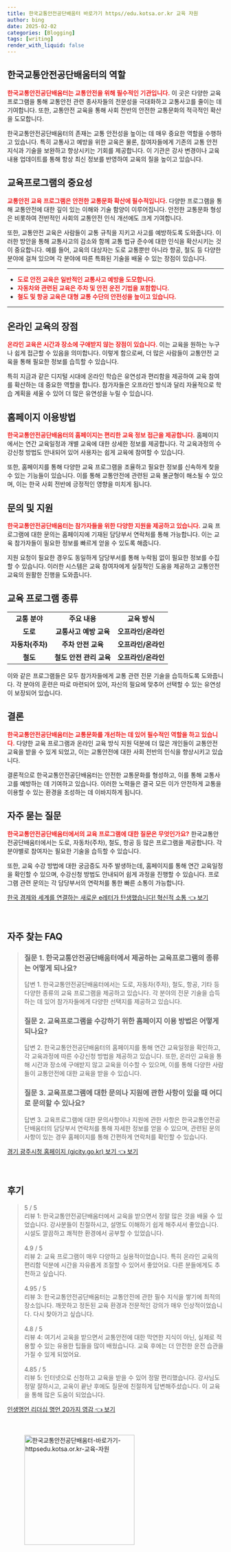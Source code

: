 ```yaml
---
title: 한국교통안전공단배움터 바로가기 https//edu.kotsa.or.kr 교육 자원
author: bing
date: 2025-02-02
categories: [Blogging]
tags: [writing]
render_with_liquid: false
---
```



<h2 id='한국교통안전공단배움터의 역할'>한국교통안전공단배움터의 역할</h2>

<p><b><span style="color: #ee2323;">한국교통안전공단배움터는 교통안전을 위해 필수적인 기관입니다.</span></b> 이 곳은 다양한 교육 프로그램을 통해 교통안전 관련 종사자들의 전문성을 극대화하고 교통사고를 줄이는 데 기여합니다. 또한, 교통안전 교육을 통해 사회 전반의 안전한 교통문화의 적극적인 확산을 도모합니다.</p>

<p>한국교통안전공단배움터의 존재는 교통 안전성을 높이는 데 매우 중요한 역할을 수행하고 있습니다. 특히 교통사고 예방을 위한 교육은 물론, 참여자들에게 기존의 교통 안전 지식과 기술을 보완하고 향상시키는 기회를 제공합니다. 이 기관은 강사 변경이나 교육 내용 업데이트를 통해 항상 최신 정보를 반영하여 교육의 질을 높이고 있습니다.</p>

<h2 id='교육프로그램의 중요성'>교육프로그램의 중요성</h2>

<p><b><span style="color: #ee2323;">교통안전 교육 프로그램은 안전한 교통문화 확산에 필수적입니다.</span></b> 다양한 프로그램을 통해 교통안전에 대한 깊이 있는 이해와 기술 함양이 이루어집니다. 안전한 교통문화 형성은 비롯하여 전반적인 사회의 교통안전 인식 개선에도 크게 기여합니다.</p>

<p>또한, 교통안전 교육은 사람들이 교통 규칙을 지키고 사고를 예방하도록 도와줍니다. 이러한 방안을 통해 교통사고의 감소와 함께 교통 법규 준수에 대한 인식을 확산시키는 것이 중요합니다. 예를 들어, 교육의 대상자는 도로 교통뿐만 아니라 항공, 철도 등 다양한 분야에 걸쳐 있으며 각 분야에 따른 특화된 기술을 배울 수 있는 장점이 있습니다.</p>

<hr />

<ul>
    <li><b><span style="color: #ee2323;">도로 안전 교육은 일반적인 교통사고 예방을 도모합니다.</span></b></li>
    <li><b><span style="color: #ee2323;">자동차와 관련된 교육은 주차 및 안전 운전 기법을 포함합니다.</span></b></li>
    <li><b><span style="color: #ee2323;">철도 및 항공 교육은 대형 교통 수단의 안전성을 높이고 있습니다.</span></b></li>
</ul>

<hr />

<h2 id='온라인 교육의 장점'>온라인 교육의 장점</h2>

<p><b><span style="color: #ee2323;">온라인 교육은 시간과 장소에 구애받지 않는 장점이 있습니다.</span></b> 이는 교육을 원하는 누구나 쉽게 접근할 수 있음을 의미합니다. 이렇게 함으로써, 더 많은 사람들이 교통안전 교육을 통해 필요한 정보를 습득할 수 있습니다.</p>

<p>특히 지금과 같은 디지털 시대에 온라인 학습은 유연성과 편리함을 제공하여 교육 참여를 확산하는 데 중요한 역할을 합니다. 참가자들은 오프라인 방식과 달리 자율적으로 학습 계획을 세울 수 있어 더 많은 유연성을 누릴 수 있습니다.</p>

<h2 id='홈페이지 이용방법'>홈페이지 이용방법</h2>

<p><b><span style="color: #ee2323;">한국교통안전공단배움터의 홈페이지는 편리한 교육 정보 접근을 제공합니다.</span></b> 홈페이지에서는 연간 교육일정과 개별 교육에 대한 상세한 정보를 제공합니다. 각 교육과정의 수강신청 방법도 안내되어 있어 사용자는 쉽게 교육에 참여할 수 있습니다.</p>

<p>또한, 홈페이지를 통해 다양한 교육 프로그램을 조율하고 필요한 정보를 신속하게 찾을 수 있는 기능들이 있습니다. 이를 통해 교통안전에 관련된 교육 불균형이 해소될 수 있으며, 이는 한국 사회 전반에 긍정적인 영향을 미치게 됩니다.</p>

<h2 id='문의 및 지원'>문의 및 지원</h2>

<p><b><span style="color: #ee2323;">한국교통안전공단배움터는 참가자들을 위한 다양한 지원을 제공하고 있습니다.</span></b> 교육 프로그램에 대한 문의는 홈페이지에 기재된 담당부서 연락처를 통해 가능합니다. 이는 교육 참가자들이 필요한 정보를 빠르게 얻을 수 있도록 해줍니다.</p>

<p>지원 요청이 필요한 경우도 동일하게 담당부서를 통해 누락됨 없이 필요한 정보를 수집할 수 있습니다. 이러한 시스템은 교육 참여자에게 실질적인 도움을 제공하고 교통안전 교육의 원활한 진행을 도와줍니다.</p>

<h2 id='교육 프로그램 종류'>교육 프로그램 종류</h2>

<table>
    <tr>
        <td style="text-align: center; height: 17px;"><b>교통 분야</b></td>
        <td style="text-align: center; height: 17px;"><b>주요 내용</b></td>
        <td style="text-align: center; height: 17px;"><b>교육 방식</b></td>
    </tr>
    <tr>
        <td style="text-align: center; height: 17px;"><b>도로</b></td>
        <td style="text-align: center; height: 17px;"><b>교통사고 예방 교육</b></td>
        <td style="text-align: center; height: 17px;"><b>오프라인/온라인</b></td>
    </tr>
    <tr>
        <td style="text-align: center; height: 17px;"><b>자동차(주차)</b></td>
        <td style="text-align: center; height: 17px;"><b>주차 안전 교육</b></td>
        <td style="text-align: center; height: 17px;"><b>오프라인/온라인</b></td>
    </tr>
    <tr>
        <td style="text-align: center; height: 17px;"><b>철도</b></td>
        <td style="text-align: center; height: 17px;"><b>철도 안전 관리 교육</b></td>
        <td style="text-align: center; height: 17px;"><b>오프라인/온라인</b></td>
    </tr>
</table>

<p>이와 같은 프로그램들은 모두 참가자들에게 교통 관련 전문 기술을 습득하도록 도와줍니다. 각 분야의 훈련은 따로 마련되어 있어, 자신의 필요에 맞추어 선택할 수 있는 유연성이 보장되어 있습니다.</p>

<h2 id='결론'>결론</h2>

<p><b><span style="color: #ee2323;">한국교통안전공단배움터는 교통문화를 개선하는 데 있어 필수적인 역할을 하고 있습니다.</span></b> 다양한 교육 프로그램과 온라인 교육 방식 지원 덕분에 더 많은 개인들이 교통안전 교육을 받을 수 있게 되었고, 이는 교통안전에 대한 사회 전반의 인식을 향상시키고 있습니다.</p>

<p>결론적으로 한국교통안전공단배움터는 안전한 교통문화를 형성하고, 이를 통해 교통사고를 예방하는 데 기여하고 있습니다. 이러한 노력들은 결국 모든 이가 안전하게 교통을 이용할 수 있는 환경을 조성하는 데 이바지하게 됩니다.</p>

<h2 id='자주 묻는 질문'>자주 묻는 질문</h2>

<p><b><span style="color: #ee2323;">한국교통안전공단배움터에서의 교육 프로그램에 대한 질문은 무엇인가요?</span></b> 한국교통안전공단배움터에서는 도로, 자동차(주차), 철도, 항공 등 많은 프로그램을 제공합니다. 각 분야별로 참여자는 필요한 기술을 습득할 수 있습니다.</p>

<p>또한, 교육 수강 방법에 대한 궁금증도 자주 발생하는데, 홈페이지를 통해 연간 교육일정을 확인할 수 있으며, 수강신청 방법도 안내되어 쉽게 과정을 진행할 수 있습니다. 프로그램 관련 문의는 각 담당부서의 연락처를 통한 빠른 소통이 가능합니다.</p>


<p><a class="click-button" title="한국 경제와 세계를 연결하는 새로운 e레터가 탄생했습니다! 혁신적 소통" href="https://adkhouse.github.io/posts/%ED%95%9C%EA%B5%AD-%EA%B2%BD%EC%A0%9C%EC%99%80-%EC%84%B8%EA%B3%84%EB%A5%BC-%EC%97%B0%EA%B2%B0%ED%95%98%EB%8A%94-%EC%83%88%EB%A1%9C%EC%9A%B4-e%EB%A0%88%ED%84%B0%EA%B0%80-%ED%83%84%EC%83%9D%ED%96%88%EC%8A%B5%EB%8B%88%EB%8B%A4!-%ED%98%81%EC%8B%A0%EC%A0%81-%EC%86%8C%ED%86%B5/" rel="dofollow">한국 경제와 세계를 연결하는 새로운 e레터가 탄생했습니다! 혁신적 소통 👈 보기</a></p><br>
<h2 id='자주_찾는_FAQ'>자주 찾는 FAQ</h2>
<div itemscope="" itemtype="https://schema.org/FAQPage"> 
<blockquote> 
<div itemscope="" itemprop="mainEntity" itemtype="https://schema.org/Question"> 
<h3 itemprop="name">질문 1. 한국교통안전공단배움터에서 제공하는 교육프로그램의 종류는 어떻게 되나요?</h3> 
<div itemscope="" itemprop="acceptedAnswer" itemtype="https://schema.org/Answer"> 
<span itemprop="text"> 
<p>답변 1. 한국교통안전공단배움터에서는 도로, 자동차(주차), 철도, 항공, 기타 등 다양한 종류의 교육 프로그램을 제공하고 있습니다. 각 분야의 전문 기술을 습득하는 데 있어 참가자들에게 다양한 선택지를 제공하고 있습니다.</p> 
</span> 
</div> 
</div> 

<div itemscope="" itemprop="mainEntity" itemtype="https://schema.org/Question"> 
<h3 itemprop="name">질문 2. 교육프로그램을 수강하기 위한 홈페이지 이용 방법은 어떻게 되나요?</h3> 
<div itemscope="" itemprop="acceptedAnswer" itemtype="https://schema.org/Answer"> 
<span itemprop="text"> 
<p>답변 2. 한국교통안전공단배움터의 홈페이지를 통해 연간 교육일정을 확인하고, 각 교육과정에 따른 수강신청 방법을 제공하고 있습니다. 또한, 온라인 교육을 통해 시간과 장소에 구애받지 않고 교육을 이수할 수 있으며, 이를 통해 다양한 사람들이 교통안전에 대한 교육을 받을 수 있습니다.</p> 
</span> 
</div> 
</div> 

<div itemscope="" itemprop="mainEntity" itemtype="https://schema.org/Question"> 
<h3 itemprop="name">질문 3. 교육프로그램에 대한 문의나 지원에 관한 사항이 있을 때 어디로 문의할 수 있나요?</h3> 
<div itemscope="" itemprop="acceptedAnswer" itemtype="https://schema.org/Answer"> 
<span itemprop="text"> 
<p>답변 3. 교육프로그램에 대한 문의사항이나 지원에 관한 사항은 한국교통안전공단배움터의 담당부서 연락처를 통해 자세한 정보를 얻을 수 있으며, 관련된 문의사항이 있는 경우 홈페이지를 통해 간편하게 연락처를 확인할 수 있습니다.</p> 
</span> 
</div> 
</div> 
</blockquote> 
</div>
<p><a class="click-button" title="경기 광주시청 홈페이지 (gjcity.go.kr) 보기" href="https://adkhouse.github.io/posts/%EA%B2%BD%EA%B8%B0-%EA%B4%91%EC%A3%BC%EC%8B%9C%EC%B2%AD-%ED%99%88%ED%8E%98%EC%9D%B4%EC%A7%80-(gjcity.go.kr)-%EB%B3%B4%EA%B8%B0/" rel="dofollow">경기 광주시청 홈페이지 (gjcity.go.kr) 보기 👈 보기</a></p><br>
<h2 id='후기'>후기</h2>
<div itemscope itemtype="https://schema.org/Product">
  <blockquote>
  <div itemprop="review" itemscope itemtype="https://schema.org/Review">
      <div itemprop="reviewRating" itemscope itemtype="https://schema.org/Rating"> <span itemprop="ratingValue">5</span> / <span itemprop="bestRating">5</span> </div>
      <span itemprop="reviewBody">리뷰 1: 한국교통안전공단배움터에서 교육을 받으면서 정말 많은 것을 배울 수 있었습니다. 강사분들이 친절하시고, 설명도 이해하기 쉽게 해주셔서 좋았습니다. 시설도 깔끔하고 쾌적한 환경에서 공부할 수 있었습니다.</span>
  </div>
  <br>
  <div itemprop="review" itemscope itemtype="https://schema.org/Review">
      <div itemprop="reviewRating" itemscope itemtype="https://schema.org/Rating"> <span itemprop="ratingValue">4.9</span> / <span itemprop="bestRating">5</span> </div>
      <span itemprop="reviewBody">리뷰 2: 교육 프로그램이 매우 다양하고 실용적이었습니다. 특히 온라인 교육의 편리함 덕분에 시간을 자유롭게 조절할 수 있어서 좋았어요. 다른 분들에게도 추천하고 싶습니다.</span>
  </div>
  <br>
  <div itemprop="review" itemscope itemtype="https://schema.org/Review">
      <div itemprop="reviewRating" itemscope itemtype="https://schema.org/Rating"> <span itemprop="ratingValue">4.95</span> / <span itemprop="bestRating">5</span> </div>
      <span itemprop="reviewBody">리뷰 3: 한국교통안전공단배움터는 교통안전에 관한 필수 지식을 쌓기에 최적의 장소입니다. 깨끗하고 정돈된 교육 환경과 전문적인 강의가 매우 인상적이었습니다. 다시 찾아가고 싶습니다.</span>
  </div>
  <br>
  <div itemprop="review" itemscope itemtype="https://schema.org/Review">
      <div itemprop="reviewRating" itemscope itemtype="https://schema.org/Rating"> <span itemprop="ratingValue">4.8</span> / <span itemprop="bestRating">5</span> </div>
      <span itemprop="reviewBody">리뷰 4: 여기서 교육을 받으면서 교통안전에 대한 막연한 지식이 아닌, 실제로 적용할 수 있는 유용한 팁들을 많이 배웠습니다. 교육 후에는 더 안전한 운전 습관을 가질 수 있게 되었어요.</span>
  </div>
  <br>
  <div itemprop="review" itemscope itemtype="https://schema.org/Review">
      <div itemprop="reviewRating" itemscope itemtype="https://schema.org/Rating"> <span itemprop="ratingValue">4.85</span> / <span itemprop="bestRating">5</span> </div>
      <span itemprop="reviewBody">리뷰 5: 인터넷으로 신청하고 교육을 받을 수 있어 정말 편리했습니다. 강사님도 정말 잘하시고, 교육이 끝난 후에도 질문에 친절하게 답변해주셨습니다. 이 교육을 통해 많은 도움이 되었습니다.</span>
  </div>
  </blockquote>
</div>
<p><a class="click-button" title="인생명언 리더십 명언 20가지 영감" href="https://adkhouse.github.io/posts/%EC%9D%B8%EC%83%9D%EB%AA%85%EC%96%B8-%EB%A6%AC%EB%8D%94%EC%8B%AD-%EB%AA%85%EC%96%B8-20%EA%B0%80%EC%A7%80-%EC%98%81%EA%B0%90/" rel="dofollow">인생명언 리더십 명언 20가지 영감 👈 보기</a></p><br>
<figure class="image"><img src="https://adkhouse.github.io/assets/img/thumbnail/한국교통안전공단배움터-바로가기-httpsedu.kotsa.or.kr-교육-자원.webp" alt="한국교통안전공단배움터-바로가기-httpsedu.kotsa.or.kr-교육-자원" width="256" height="256"></figure>